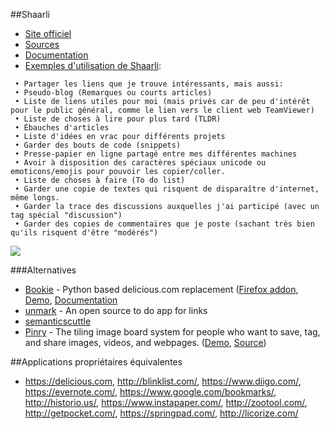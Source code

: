 ##Shaarli


  * [Site officiel](http://sebsauvage.net/wiki/doku.php?id=php:shaarli)
  * [Sources](https://github.com/sebsauvage/Shaarli)
  * [Documentation](https://pad.lqdn.fr/p/shaarliuserdoc)
  * [Exemples d'utilisation de Shaarli](http://sebsauvage.net/links/?bSmebQ):

```
 • Partager les liens que je trouve intéressants, mais aussi:
 • Pseudo-blog (Remarques ou courts articles)
 • Liste de liens utiles pour moi (mais privés car de peu d'intérêt pour le public général, comme le lien vers le client web TeamViewer)
 • Liste de choses à lire pour plus tard (TLDR)
 • Ébauches d'articles
 • Liste d'idées en vrac pour différents projets
 • Garder des bouts de code (snippets)
 • Presse-papier en ligne partagé entre mes différentes machines
 • Avoir à disposition des caractères spéciaux unicode ou emoticons/emojis pour pouvoir les copier/coller.
 • Liste de choses à faire (To do list)
 • Garder une copie de textes qui risquent de disparaître d'internet, même longs.
 • Garder la trace des discussions auxquelles j'ai participé (avec un tag spécial "discussion")
 • Garder des copies de commentaires que je poste (sachant très bien qu'ils risquent d'être "modérés")
```

![](images/screenshots/shaarli-mobile.png)

###Alternatives
  * [Bookie](https://github.com/bookieio/Bookie) - Python based delicious.com replacement ([Firefox addon](https://github.com/bookieio/bookie-firefox), [Demo](http://bmark.us/), [Documentation](http://docs.bmark.us/)
  * [unmark](https://github.com/plainmade/unmark) - An open source to do app for links
  * [semanticscuttle](http://semanticscuttle.sourceforge.net/)
  * [Pinry](http://getpinry.com/) - The tiling image board system for people who want to save, tag, and share images, videos, and webpages. ([Demo](http://demo.getpinry.com/), [Source](https://github.com/pinry/pinry))

##Applications propriétaires équivalentes
 * https://delicious.com, http://blinklist.com/, https://www.diigo.com/, https://evernote.com/, https://www.google.com/bookmarks/, http://historio.us/, https://www.instapaper.com/, http://zootool.com/, http://getpocket.com/, https://springpad.com/, http://licorize.com/
